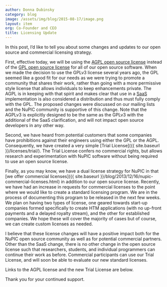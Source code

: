 ```yaml
---
author: Donna Dubinsky
category: blog
image: /assets/img/blog/2015-08-17/image.png
layout: item
org: Co-Founder and CEO
title: Licensing Update
---
```


In this post, I’d like to tell you about some changes and updates to our open source and commercial licensing strategy.  

First, effective today, we will be using the [AGPL open source license](http://www.gnu.org/licenses/agpl-3.0.en.html) instead of the [GPL open source license](http://www.gnu.org/licenses/gpl-3.0.en.html) for all of our open source software.   When we made the decision to use the GPLv3 license several years ago, the GPL seemed like a good fit for our needs as we were trying to promote a community that shares their work, rather than going with a more permissive style license that allows individuals to keep enhancements private. The AGPL is in keeping with that spirit and makes clear that use in a [SaaS](https://en.wikipedia.org/wiki/Software_as_a_service) implementation is also considered a distribution and thus must fully comply with the GPL.  The proposed changes were discussed on our mailing lists and the NuPIC community is supportive of this change.  Note that the AGPLv3 is explicitly designed to be the same as the GPLv3 with the additional of the SaaS clarification, and will not impact open source developers in any other way.

Second, we have heard from potential customers that some companies have prohibitions against their engineers using either the GPL or the AGPL.  Consequently, we have created a very simple [Trial License]({{ site.baseurl }}/licenses/trial/).  The Trial License confers no commercial rights, but allows research and experimentation with NuPIC software without being required to use an open source license.

Finally, as you may know, we have a dual license strategy for NuPIC in that [we offer commercial licenses]({{ site.baseurl }}/blog/2013/12/16/nupic-commercial-licenses.html) in addition to our open source license.  Recently, we have had an increase in requests for commercial licenses to the point where we would like to create a standard licensing program.  We are in the process of documenting this program to be released in the next few weeks.  We plan on having two types of license, one geared towards start-up companies formed specifically to create HTM applications (with no up-front payments and a delayed royalty stream), and the other for established companies.  We hope these will cover the majority of cases but of course, we can create custom licenses as needed.

I believe that these license changes will have a positive impact both for the NuPIC open source community as well as for potential commercial partners.  Other than the SaaS change, there is no other change in the open source license such that researchers, students, and individual programmers can continue their work as before.   Commercial participants can use our Trial License, and will soon be able to evaluate our new standard licenses.

Links to the AGPL license and the new Trial License are below.

Thank you for your continued support.
